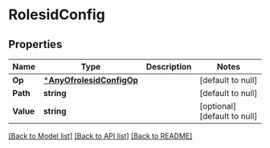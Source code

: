 # RolesidConfig

## Properties
Name | Type | Description | Notes
------------ | ------------- | ------------- | -------------
**Op** | [***AnyOfrolesidConfigOp**](AnyOfrolesidConfigOp.md) |  | [default to null]
**Path** | **string** |  | [default to null]
**Value** | **string** |  | [optional] [default to null]

[[Back to Model list]](../README.md#documentation-for-models) [[Back to API list]](../README.md#documentation-for-api-endpoints) [[Back to README]](../README.md)

